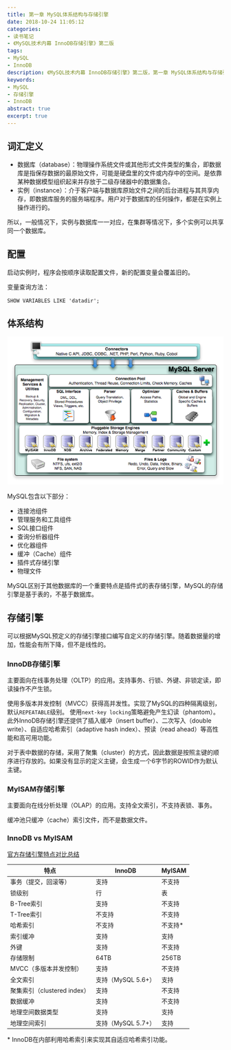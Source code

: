 ```yaml
---
title: 第一章 MySQL体系结构与存储引擎
date: 2018-10-24 11:05:12
categories:
- 读书笔记
- 《MySQL技术内幕 InnoDB存储引擎》第二版
tags:
- MySQL
- InnoDB
description: 《MySQL技术内幕 InnoDB存储引擎》第二版，第一章 MySQL体系结构与存储引擎
keywords: 
- MySQL
- 存储引擎
- InnoDB
abstract: true
excerpt: true
---
```

## 词汇定义

* 数据库（database）：物理操作系统文件或其他形式文件类型的集合，即数据库是指保存数据的最原始文件，可能是硬盘里的文件或内存中的空间。是依靠某种数据模型组织起来并存放于二级存储器中的数据集合。
* 实例（instance）：介于客户端与数据库原始文件之间的后台进程与其共享内存，即数据库服务的服务端程序。用户对于数据库的任何操作，都是在实例上操作进行的。

所以，一般情况下，实例与数据库一一对应，在集群等情况下，多个实例可以共享同一个数据库。

<!--more-->

## 配置

启动实例时，程序会按顺序读取配置文件，新的配置变量会覆盖旧的。

变量查询方法：

```mysql
SHOW VARIABLES LIKE 'datadir';
```

## 体系结构

![MySQL架构图](/images/mysql-architechure.png)

MySQL包含以下部分：

* 连接池组件
* 管理服务和工具组件
* SQL接口组件
* 查询分析器组件
* 优化器组件
* 缓冲（Cache）组件
* 插件式存储引擎
* 物理文件

MySQL区别于其他数据库的一个重要特点是插件式的表存储引擎，MySQL的存储引擎是基于表的，不基于数据库。

## 存储引擎

可以根据MySQL预定义的存储引擎接口编写自定义的存储引擎。随着数据量的增加，性能会有所下降，但不是线性的。

### InnoDB存储引擎

主要面向在线事务处理（OLTP）的应用。支持事务、行锁、外键、非锁定读，即读操作不产生锁。

使用多版本并发控制（MVCC）获得高并发性。实现了MySQL的四种隔离级别，默认`REPEATABLE`级别。
使用`next-key locking`策略避免产生幻读（phantom）。
此外InnoDB存储引擎还提供了插入缓冲（insert buffer）、二次写入（double write）、自适应哈希索引（adaptive hash index）、预读（read ahead）等高性能和高可用功能。

对于表中数据的存储，采用了聚集（cluster）的方式，因此数据是按照主键的顺序进行存放的。如果没有显示的定义主键，会生成一个6字节的ROWID作为默认主键。

### MyISAM存储引擎

主要面向在线分析处理（OLAP）的应用。支持全文索引，不支持表锁、事务。

缓冲池只缓冲（cache）索引文件，而不是数据文件。

### InnoDB vs MyISAM

[官方存储引擎特点对比总结](https://dev.mysql.com/doc/refman/8.0/en/storage-engines.html)

|特点 | InnoDB  | MyISAM |
|---|---|---|
| 事务（提交，回滚等）  | 支持  | 不支持 |
| 锁级别  | 行  | 表 |
| B-Tree索引  | 支持  | 不支持  |
| T-Tree索引  | 不支持  | 不支持  |
| 哈希索引  | 不支持  | 不支持*  |
| 索引缓冲  | 支持  | 支持 |
| 外键  | 支持  |  不支持 |
| 存储限制  | 64TB | 256TB |
| MVCC（多版本并发控制）  | 支持 | 不支持 |
| 全文索引  | 支持（MySQL 5.6+）  |  支持 |
| 聚集索引（clustered index）  | 支持  | 不支持 |
| 数据缓冲  | 支持  | 不支持 |
| 地理空间数据类型  | 支持  |  支持 |
| 地理空间索引  | 支持（MySQL 5.7+）  |  支持 |

\* InnoDB在内部利用哈希索引来实现其自适应哈希索引功能。